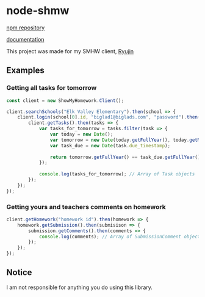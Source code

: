 # node-shmw
[npm repository](https://npmjs.com/package/node-smhw)

[documentation](https://weakey.es/node-smhw)

This project was made for my SMHW client, [Ryujin](https://github.com/edqx/Ryujin-SMHW)

## Examples
### Getting all tasks for tomorrow

```js
const client = new ShowMyHomework.Client();

client.searchSchools("Elk Valley Elementary").then(school => {
	client.login(school[0].id, "biglad1@biglads.com", "password").then(() => {
		client.getTasks().then(tasks => {
			var tasks_for_tomorrow = tasks.filter(task => {
				var today = new Date();
				var tomorrow = new Date(today.getFullYear(), today.getMonth(), today.getDate() + 1);
				var task_due = new Date(task.due_timestamp);
				
				return tomorrow.getFullYear() == task_due.getFullYear() && tomorrow.getMonth() == task_due.getMonth() && tomorrow.getDate() == task_due.getDate();
			});
			
			console.log(tasks_for_tomorrow); // Array of Task objects
		});
	});
});
```

### Getting yours and teachers comments on homework
```js
client.getHomework("homework id").then(homework => {
	homework.getSubmission().then(submisison => {
		submission.getComments().then(comments => {
			console.log(comments); // Array of SubmissionComment objects
		});
	});
});
```

## Notice
I am not responsible for anything you do using this library.
